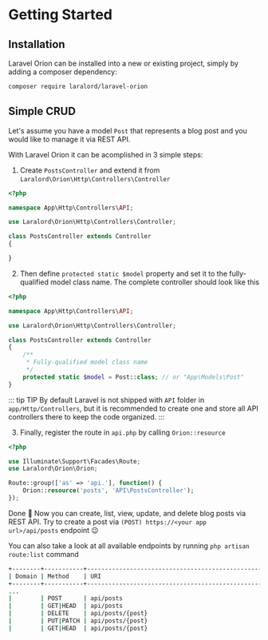 # Getting Started

## Installation

Laravel Orion can be installed into a new or existing project, simply by adding a composer dependency:

```bash
composer require laralord/laravel-orion
```

## Simple CRUD

Let's assume you have a model `Post` that represents a blog post and you would like to manage it via REST API. 

With Laravel Orion it can be acomplished in 3 simple steps:

1. Create `PostsController` and extend it from `Laralord\Orion\Http\Controllers\Controller`

```php
<?php

namespace App\Http\Controllers\API;

use Laralord\Orion\Http\Controllers\Controller;

class PostsController extends Controller
{

}
```

2. Then define `protected static $model` property and set it to the fully-qualified model class name. The complete controller should look like this

```php
<?php

namespace App\Http\Controllers\API;

use Laralord\Orion\Http\Controllers\Controller;

class PostsController extends Controller
{
    /**
     * Fully-qualified model class name
     */
    protected static $model = Post::class; // or "App\Models\Post"
}
```

::: tip TIP
By default Laravel is not shipped with `API` folder in `app/Http/Controllers`, but it is recommended to create one and store all API controllers there to keep the code organized.
:::

3. Finally, register the route in `api.php` by calling `Orion::resource`

```php
<?php

use Illuminate\Support\Facades\Route;
use Laralord\Orion\Orion;

Route::group(['as' => 'api.'], function() {
    Orion::resource('posts', 'API\PostsController');
});

```

Done :tada: Now you can create, list, view, update, and delete blog posts via REST API. Try to create a post via `(POST) https://<your app url>/api/posts` endpoint :wink:

You can also take a look at all available endpoints by running `php artisan route:list` command

```bash
+--------+-----------+-------------------------------------------------+----------------------------------------+---------------------------------------------------------------------------+-------------------------------------------------+
| Domain | Method    | URI                                             | Name                                   | Action                                                                    | Middleware                                      |
+--------+-----------+-------------------------------------------------+----------------------------------------+---------------------------------------------------------------------------+-------------------------------------------------+
...
|        | POST      | api/posts                                       | api.posts.store                        | App\Http\Controllers\API\PostsController@store                            | api                                             |
|        | GET|HEAD  | api/posts                                       | api.posts.index                        | App\Http\Controllers\API\PostsController@index                            | api                                             |
|        | DELETE    | api/posts/{post}                                | api.posts.destroy                      | App\Http\Controllers\API\PostsController@destroy                          | api                                             |
|        | PUT|PATCH | api/posts/{post}                                | api.posts.update                       | App\Http\Controllers\API\PostsController@update                           | api                                             |
|        | GET|HEAD  | api/posts/{post}                                | api.posts.show                         | App\Http\Controllers\API\PostsController@show                             | api                                             |  
```
